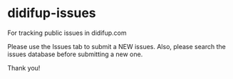 # didifup-issues
For tracking public issues in didifup.com

Please use the Issues tab to submit a NEW issues.  Also, please search the issues database before submitting a new one.

Thank you!
